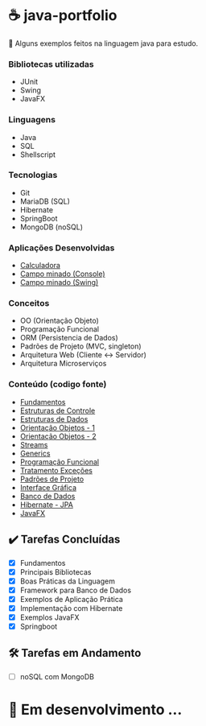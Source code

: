 #  ☕ java-portfolio

📘 Alguns exemplos feitos na linguagem java para estudo.

### Bibliotecas utilizadas
- JUnit
- Swing
- JavaFX

### Linguagens
- Java
- SQL
- Shellscript

### Tecnologias
- Git
- MariaDB (SQL)
- Hibernate
- SpringBoot
- MongoDB (noSQL)

### Aplicações Desenvolvidas
- [Calculadora](https://github.com/djmjm/java-portfolio/tree/main/Calculadora)
- [Campo minado (Console)](https://github.com/djmjm/java-portfolio/tree/main/CampoMinado)
- [Campo minado (Swing)](https://github.com/djmjm/java-portfolio/tree/main/CampoMinadoSwing)

### Conceitos
- OO (Orientação Objeto)
- Programação Funcional
- ORM (Persistencia de Dados)
- Padrões de Projeto (MVC, singleton)
- Arquitetura Web (Cliente <-> Servidor)
- Arquitetura Microserviços


### Conteúdo (codigo fonte)
- [Fundamentos](https://github.com/djmjm/java-portfolio/tree/main/Exemplos/src/fundamentos)
- [Estruturas de Controle](https://github.com/djmjm/java-portfolio/tree/main/Exemplos/src/lacos)
- [Estruturas de Dados](https://github.com/djmjm/java-portfolio/tree/main/Exemplos/src/estruturasdedados)
- [Orientação Objetos - 1](https://github.com/djmjm/java-portfolio/tree/main/Exemplos/src/poo)
- [Orientação Objetos - 2](https://github.com/djmjm/java-portfolio/tree/main/Exemplos/src/poopatterns)
- [Streams](https://github.com/djmjm/java-portfolio/tree/main/Exemplos/src/streamapi)
- [Generics](https://github.com/djmjm/java-portfolio/tree/main/Exemplos/src/generics)
- [Programação Funcional](https://github.com/djmjm/java-portfolio/tree/main/Exemplos/src/funcional)
- [Tratamento Exceções](https://github.com/djmjm/java-portfolio/tree/main/Exemplos/src/excecao)
- [Padrões de Projeto](https://github.com/djmjm/java-portfolio/tree/main/Exemplos/src/padroes)
- [Interface Gráfica](https://github.com/djmjm/java-portfolio/tree/main/Exemplos/src/swing)
- [Banco de Dados](https://github.com/djmjm/java-portfolio/tree/main/Exemplos/src/jdbc)
- [Hibernate - JPA](https://github.com/djmjm/java-portfolio/tree/main/JPA/src/main/java)
- [JavaFX](https://github.com/djmjm/java-portfolio/tree/main/JavaFX/src)

## ✔️ Tarefas Concluídas
- [x] Fundamentos
- [x] Principais Bibliotecas
- [x] Boas Práticas da Linguagem
- [x] Framework para Banco de Dados
- [x] Exemplos de Aplicação Prática
- [x] Implementação com Hibernate
- [x] Exemplos JavaFX
- [x] Springboot

## 🛠️ Tarefas em Andamento
- [ ] noSQL com MongoDB

# 🚧 Em desenvolvimento ...

